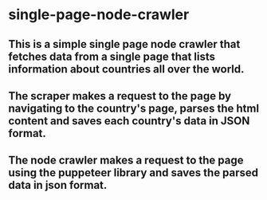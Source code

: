 # single-page-node-crawler
## This is a simple single page node crawler that fetches data from a single page that lists information about countries all over the world.
## The scraper makes a request to the page by navigating to the country's page, parses the html content and saves each country's data in JSON format.
## The node crawler makes a request to the page using the puppeteer library and saves the parsed data in json format. 
